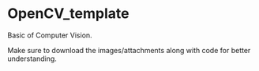 # OpenCV_template
Basic of Computer Vision.

Make sure to download the images/attachments along with code for better understanding.
